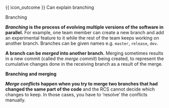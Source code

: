 <span id="prereqs"></span>

<span id="outcomes">{{ icon_outcome }} Can explain branching</span>

<span id="title">Branching</span>

<div id="body">

**_Branching_ is the process of evolving multiple versions of the software in parallel.** For example, one team member can create a new branch and add an experimental feature to it while the rest of the team keeps working on another branch. Branches can be given names e.g. `master`, `release`, `dev`.

**A branch can be _merged_ into another branch.** Merging sometimes results in a new commit (called the _merge commit_) being created, to represent the cumulative changes done in the receiving branch as a result of the merge.

<pic eager src="{{baseUrl}}/revisionControl/branching/images/diagram.png" height="180">
  <strong>Branching and merging</strong>
</pic>

**_Merge conflicts_ happen when you try to merge two branches that had changed the same part of the code** and the <trigger for="pop:rcs">RCS</trigger> cannot decide which changes to keep. In those cases, you have to ‘resolve’ the conflicts manually.

</div>

<div id="extras">
</div>
